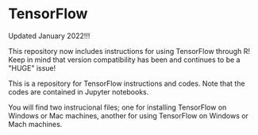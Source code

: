 # TensorFlow
Updated January 2022!!!

This repository now includes instructions for using TensorFlow through R!  Keep in mind that version compatibility 
has been and continues to be a "HUGE" issue!  


This is a repository for TensorFlow instructions and codes.  Note that the codes are contained in Jupyter notebooks.

You will find two instrucional files; one for installing TensorFlow on Windows or Mac machines, another for using 
TensorFlow on Windows or Mach machines.  

